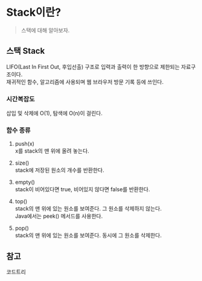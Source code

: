 # Stack이란?
> 스택에 대해 알아보자.

## 스택 Stack
LIFO(Last In First Out, 후입선출) 구조로 입력과 출력이 한 방향으로 제한되는 자료구조이다.    
재귀적인 함수, 알고리즘에 사용되며 웹 브라우저 방문 기록 등에 쓰인다.

### 시간복잡도
삽입 및 삭제에 O(1), 탐색에 O(n)이 걸린다.

### 함수 종류
1. push(x)    
x를 stack의 맨 위에 올려 놓는다.

2. size()    
stack에 저장된 원소의 개수를 반환한다.

3. empty()    
stack이 비어있다면 true, 비어있지 않다면 false를 반환한다.
4. top()    
stack의 맨 위에 있는 원소를 보여준다. 그 원소를 삭제하지 않는다.    
Java에서는 peek() 메서드를 사용한다.
5. pop()   
stack의 맨 위에 있는 원소를 보여준다. 동시에 그 원소를 삭제한다.

## 참고
코드트리